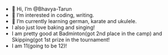 - 👋 Hi, I’m @Bhavya-Tarun
- 👀 I’m interested in coding, writing.
- 🌱 I’m currently learning german, karate and ukulele.
- I also just love baking and singing!
- I am pretty good at Badminton(got 2nd place in the camp) and Skipping(got 1st prize in the tournament!
- I am 11(going to be 12)!

<!---
Bhavya-Tarun/Bhavya-Tarun is a ✨ special ✨ repository because its `README.md` (this file) appears on your GitHub profile.
You can click the Preview link to take a look at your changes.
--->
